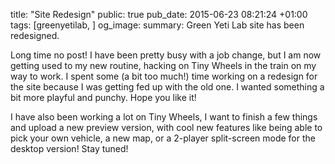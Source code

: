 title: "Site Redesign"
public: true
pub_date: 2015-06-23 08:21:24 +01:00
tags: [greenyetilab, ]
og_image:
summary: Green Yeti Lab site has been redesigned.


Long time no post! I have been pretty busy with a job change, but I am now getting used to my new routine, hacking on Tiny Wheels in the train on my way to work. I spent some (a bit too much!) time working on a redesign for the site because I was getting fed up with the old one. I wanted something a bit more playful and punchy. Hope you like it!

I have also been working a lot on Tiny Wheels, I want to finish a few things and upload a new preview version, with cool new features like being able to pick your own vehicle, a new map, or a 2-player split-screen mode for the desktop version! Stay tuned!
